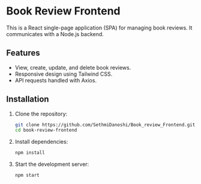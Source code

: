 # Book Review Frontend

This is a React single-page application (SPA) for managing book reviews. It communicates with a Node.js backend.

## Features

- View, create, update, and delete book reviews.
- Responsive design using Tailwind CSS.
- API requests handled with Axios.



## Installation

1. Clone the repository:
   ```bash
   git clone https://github.com/SethmiDanoshi/Book_review_Frontend.git
   cd book-review-frontend
   ```
2. Install dependencies:
    ```bash
    npm install
3. Start the development server:
    ```bash
    npm start
    ```
